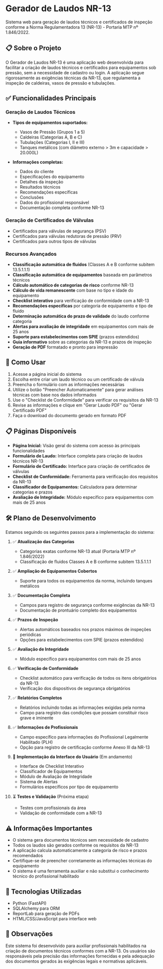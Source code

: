 # Gerador de Laudos NR-13

Sistema web para geração de laudos técnicos e certificados de inspeção conforme a Norma Regulamentadora 13 (NR-13) - Portaria MTP nº 1.846/2022.

## 📋 Sobre o Projeto

O Gerador de Laudos NR-13 é uma aplicação web desenvolvida para facilitar a criação de laudos técnicos e certificados para equipamentos sob pressão, sem a necessidade de cadastro ou login. A aplicação segue rigorosamente as exigências técnicas da NR-13, que regulamenta a inspeção de caldeiras, vasos de pressão e tubulações.

## ✅ Funcionalidades Principais

### Geração de Laudos Técnicos
- **Tipos de equipamentos suportados:**
  - Vasos de Pressão (Grupos 1 a 5)
  - Caldeiras (Categorias A, B e C)
  - Tubulações (Categorias I, II e III)
  - Tanques metálicos (com diâmetro externo > 3m e capacidade > 20.000L)

- **Informações completas:**
  - Dados do cliente
  - Especificações do equipamento
  - Detalhes da inspeção
  - Resultados técnicos
  - Recomendações específicas
  - Conclusões
  - Dados do profissional responsável
  - Documentação completa conforme NR-13

### Geração de Certificados de Válvulas
- Certificados para válvulas de segurança (PSV)
- Certificados para válvulas redutoras de pressão (PRV)
- Certificados para outros tipos de válvulas

### Recursos Avançados
- **Classificação automática de fluidos** (Classes A e B conforme subitem 13.5.1.1.1)
- **Classificação automática de equipamentos** baseada em parâmetros técnicos
- **Cálculo automático de categorias de risco** conforme NR-13
- **Cálculo de vida remanescente** com base no tipo e idade do equipamento
- **Checklist interativo** para verificação de conformidade com a NR-13
- **Recomendações específicas** por categoria de equipamento e tipo de fluido
- **Determinação automática do prazo de validade** do laudo conforme categoria
- **Alertas para avaliação de integridade** em equipamentos com mais de 25 anos
- **Suporte para estabelecimentos com SPIE** (prazos estendidos)
- **Guia informativo** sobre as categorias da NR-13 e prazos de inspeção
- **Geração de PDF** formatado e pronto para impressão

## 🚀 Como Usar

1. Acesse a página inicial do sistema
2. Escolha entre criar um laudo técnico ou um certificado de válvula
3. Preencha o formulário com as informações necessárias
4. Utilize o botão "Preencher Automaticamente" para gerar análises técnicas com base nos dados informados
5. Use o "Checklist de Conformidade" para verificar os requisitos da NR-13
6. Revise as informações e clique em "Gerar Laudo PDF" ou "Gerar Certificado PDF"
7. Faça o download do documento gerado em formato PDF

## 📋 Páginas Disponíveis

- **Página Inicial:** Visão geral do sistema com acesso às principais funcionalidades
- **Formulário de Laudo:** Interface completa para criação de laudos técnicos NR-13
- **Formulário de Certificado:** Interface para criação de certificados de válvulas
- **Checklist de Conformidade:** Ferramenta para verificação dos requisitos da NR-13
- **Classificador de Equipamentos:** Calculadora para determinar categorias e prazos
- **Avaliação de Integridade:** Módulo específico para equipamentos com mais de 25 anos

## 🛠️ Plano de Desenvolvimento

Estamos seguindo os seguintes passos para a implementação do sistema:

1. ✅ **Atualização das Categorias**
   - Categorias exatas conforme NR-13 atual (Portaria MTP nº 1.846/2022)
   - Classificação de fluidos Classes A e B conforme subitem 13.5.1.1.1

2. ✅ **Ampliação de Equipamentos Cobertos**
   - Suporte para todos os equipamentos da norma, incluindo tanques metálicos

3. ✅ **Documentação Completa**
   - Campos para registro de segurança conforme exigências da NR-13
   - Documentação de prontuário completo dos equipamentos

4. ✅ **Prazos de Inspeção**
   - Alertas automáticos baseados nos prazos máximos de inspeções periódicas
   - Opções para estabelecimentos com SPIE (prazos estendidos)

5. ✅ **Avaliação de Integridade**
   - Módulo específico para equipamentos com mais de 25 anos

6. ✅ **Verificação de Conformidade**
   - Checklist automático para verificação de todos os itens obrigatórios da NR-13
   - Verificação dos dispositivos de segurança obrigatórios

7. ✅ **Relatórios Completos**
   - Relatórios incluindo todas as informações exigidas pela norma
   - Campo para registro das condições que possam constituir risco grave e iminente

8. ✅ **Informações de Profissionais**
   - Campo específico para informações do Profissional Legalmente Habilitado (PLH)
   - Opção para registro de certificação conforme Anexo III da NR-13

9. 🔄 **Implementação da Interface do Usuário** (Em andamento)
   - Interface de Checklist Interativo 
   - Classificador de Equipamentos
   - Módulo de Avaliação de Integridade
   - Sistema de Alertas
   - Formulários específicos por tipo de equipamento

10. ⏳ **Testes e Validação** (Próxima etapa)
    - Testes com profissionais da área
    - Validação de conformidade com a NR-13

## ⚠️ Informações Importantes

- O sistema gera documentos técnicos sem necessidade de cadastro
- Todos os laudos são gerados conforme os requisitos da NR-13
- A aplicação calcula automaticamente a categoria de risco e prazos recomendados
- Certifique-se de preencher corretamente as informações técnicas do equipamento
- O sistema é uma ferramenta auxiliar e não substitui o conhecimento técnico do profissional habilitado

## 🔧 Tecnologias Utilizadas

- Python (FastAPI)
- SQLAlchemy para ORM
- ReportLab para geração de PDFs
- HTML/CSS/JavaScript para interface web

## 📝 Observações

Este sistema foi desenvolvido para auxiliar profissionais habilitados na criação de documentos técnicos conformes com a NR-13. Os usuários são responsáveis pela precisão das informações fornecidas e pela adequação dos documentos gerados às exigências legais e normativas aplicáveis. 